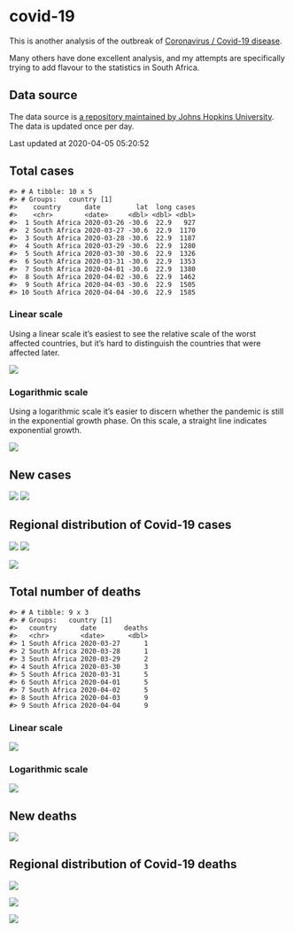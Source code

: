 
<!-- README.md is generated from README.Rmd. Please edit that file -->

# covid-19

<!-- badges: start -->

<!-- badges: end -->

This is another analysis of the outbreak of [Coronavirus / Covid-19
disease](https://en.wikipedia.org/wiki/Coronavirus_disease_2019).

Many others have done excellent analysis, and my attempts are
specifically trying to add flavour to the statistics in South Africa.

## Data source

The data source is [a repository maintained by Johns Hopkins
University](https://github.com/CSSEGISandData/COVID-19). The data is
updated once per day.

Last updated at 2020-04-05 05:20:52

## Total cases

    #> # A tibble: 10 x 5
    #> # Groups:   country [1]
    #>    country      date         lat  long cases
    #>    <chr>        <date>     <dbl> <dbl> <dbl>
    #>  1 South Africa 2020-03-26 -30.6  22.9   927
    #>  2 South Africa 2020-03-27 -30.6  22.9  1170
    #>  3 South Africa 2020-03-28 -30.6  22.9  1187
    #>  4 South Africa 2020-03-29 -30.6  22.9  1280
    #>  5 South Africa 2020-03-30 -30.6  22.9  1326
    #>  6 South Africa 2020-03-31 -30.6  22.9  1353
    #>  7 South Africa 2020-04-01 -30.6  22.9  1380
    #>  8 South Africa 2020-04-02 -30.6  22.9  1462
    #>  9 South Africa 2020-04-03 -30.6  22.9  1505
    #> 10 South Africa 2020-04-04 -30.6  22.9  1585

### Linear scale

Using a linear scale it’s easiest to see the relative scale of the worst
affected countries, but it’s hard to distinguish the countries that were
affected later.

![](README_files/figure-gfm/unnamed-chunk-5-1.png)<!-- -->

### Logarithmic scale

Using a logarithmic scale it’s easier to discern whether the pandemic is
still in the exponential growth phase. On this scale, a straight line
indicates exponential growth.

![](README_files/figure-gfm/unnamed-chunk-6-1.png)<!-- -->

## New cases

![](README_files/figure-gfm/unnamed-chunk-7-1.png)<!-- -->
![](README_files/figure-gfm/unnamed-chunk-8-1.png)<!-- -->

## Regional distribution of Covid-19 cases

![](README_files/figure-gfm/unnamed-chunk-9-1.png)<!-- -->
![](README_files/figure-gfm/unnamed-chunk-10-1.png)<!-- -->

![](README_files/figure-gfm/unnamed-chunk-11-1.png)<!-- -->

## Total number of deaths

    #> # A tibble: 9 x 3
    #> # Groups:   country [1]
    #>   country      date       deaths
    #>   <chr>        <date>      <dbl>
    #> 1 South Africa 2020-03-27      1
    #> 2 South Africa 2020-03-28      1
    #> 3 South Africa 2020-03-29      2
    #> 4 South Africa 2020-03-30      3
    #> 5 South Africa 2020-03-31      5
    #> 6 South Africa 2020-04-01      5
    #> 7 South Africa 2020-04-02      5
    #> 8 South Africa 2020-04-03      9
    #> 9 South Africa 2020-04-04      9

### Linear scale

![](README_files/figure-gfm/unnamed-chunk-14-1.png)<!-- -->

### Logarithmic scale

![](README_files/figure-gfm/unnamed-chunk-15-1.png)<!-- -->

## New deaths

![](README_files/figure-gfm/unnamed-chunk-16-1.png)<!-- -->

## Regional distribution of Covid-19 deaths

![](README_files/figure-gfm/unnamed-chunk-17-1.png)<!-- -->

![](README_files/figure-gfm/unnamed-chunk-18-1.png)<!-- -->

![](README_files/figure-gfm/unnamed-chunk-19-1.png)<!-- -->
